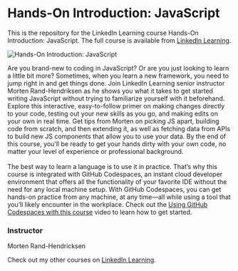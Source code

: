 # Hands-On Introduction: JavaScript 
This is the repository for the LinkedIn Learning course Hands-On Introduction: JavaScript. The full course is available from [LinkedIn Learning][lil-course-url].

![Hands-On Introduction: JavaScript ][lil-thumbnail-url]

Are you brand-new to coding in JavaScript? Or are you just looking to learn a little bit more? Sometimes, when you learn a new framework, you need to jump right in and get things done. Join LinkedIn Learning senior instructor Morten Rand-Hendriksen as he shows you what it takes to get started writing JavaScript without trying to familiarize yourself with it beforehand. Explore this interactive, easy-to-follow primer on making changes directly to your code, testing out your new skills as you go, and making edits on your own in real time. Get tips from Morten on picking JS apart, building code from scratch, and then extending it, as well as fetching data from APIs to build new JS components that allow you to use your data. By the end of this course, you’ll be ready to get your hands dirty with your own code, no matter your level of experience or professional background.<br><br>The best way to learn a language is to use it in practice. That’s why this course is integrated with GitHub Codespaces, an instant cloud developer environment that offers all the functionality of your favorite IDE without the need for any local machine setup. With GitHub Codespaces, you can get hands-on practice from any machine, at any time—all while using a tool that you’ll likely encounter in the workplace. Check out the [Using GitHub Codespaces with this course][gcs-video-url] video to learn how to get started.

### Instructor

Morten Rand-Hendricksen

Check out my other courses on [LinkedIn Learning](https://www.linkedin.com/learning/instructors/morten-rand-hendriksen).

[lil-course-url]: https://www.linkedin.com/learning/hands-on-introduction-javascript
[lil-thumbnail-url]: https://media.licdn.com/dms/image/D560DAQHc8xeoOVTOnQ/learning-public-crop_675_1200/0/1666989901003?e=1667952000&v=beta&t=AD6IwBmB-t2zy1ocP6QPDvC-NVC5808WPF5v8nbg7nU
[gcs-video-url]: https://www.linkedin.com/learning/hands-on-introduction-javascript/using-github-codespaces-with-this-course
